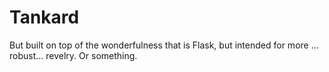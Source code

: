 Tankard
=======

But built on top of the wonderfulness that is Flask, but intended for
more ... robust... revelry.  Or something.
